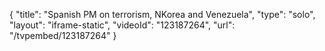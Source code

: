{
    "title": "Spanish PM on terrorism, NKorea and Venezuela",
    "type": "solo",
    "layout": "iframe-static",
    "videoId": "123187264",
    "url": "\/tvpembed\/123187264"
}